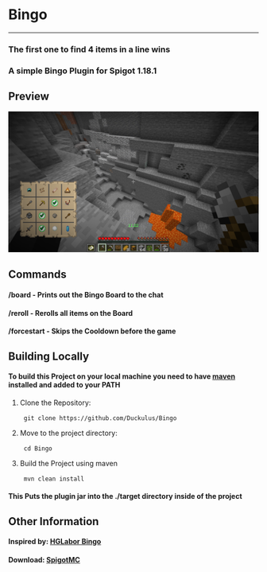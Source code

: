 # Bingo

---

### The first one to find 4 items in a line wins  
### A simple Bingo Plugin for Spigot 1.18.1


## Preview
![Preview](public/preview.png)

## Commands
#### /board - Prints out the Bingo Board to the chat

#### /reroll - Rerolls all items on the Board

#### /forcestart - Skips the Cooldown before the game

## Building Locally
#### To build this Project on your local machine you need to have [maven](https://maven.apache.org/download.cgi) installed and added to your PATH
1. Clone the Repository:

        git clone https://github.com/Duckulus/Bingo
2. Move to the project directory:

        cd Bingo
3. Build the Project using maven

        mvn clean install

#### This Puts the plugin jar into the ./target directory inside of the project

## Other Information

#### Inspired by: [HGLabor Bingo](https://github.com/HGLabor/Bingo)

#### Download: [SpigotMC](https://www.spigotmc.org/resources/bingo.98825/)
        

